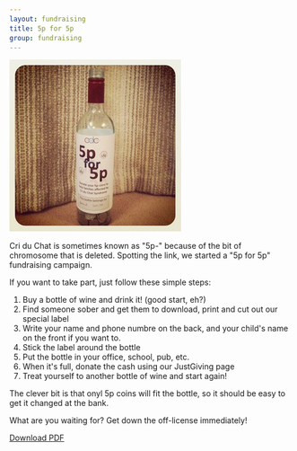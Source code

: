 ```yaml
---
layout: fundraising
title: 5p for 5p
group: fundraising
---
```


<img src='/img/5pfor5p.jpg' alt='5p for 5p bottle' class='pull-right'/>

Cri du Chat is sometimes known as "5p-" because of the bit of chromosome that is deleted. Spotting the link, we started a "5p for 5p" fundraising campaign.

If you want to take part, just follow these simple steps:

1. Buy a bottle of wine and drink it! (good start, eh?)
2. Find someone sober and get them to download, print and cut out our special label
3. Write your name and phone numbre on the back, and your child's name on the front if you want to.
4. Stick the label around the bottle
5. Put the bottle in your office, school, pub, etc.
6. When it's full, donate the cash using our JustGiving page
7. Treat yourself to another bottle of wine and start again!

The clever bit is that onyl 5p coins will fit the bottle, so it should be easy to get it changed at the bank.

What are you waiting for? Get down the off-license immediately!

[Download PDF](/downloads/5pfor5p.pdf)
